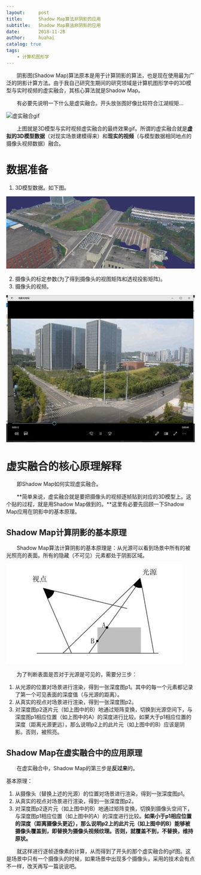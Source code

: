 ```yaml
---
layout:     post
title:      Shadow Map算法非阴影的应用
subtitle:   Shadow Map算法非阴影的应用
date:       2018-11-28
author:     huahai
catalog: true
tags:
    - 计算机图形学
---
```


&emsp;&emsp;阴影图(Shadow Map)算法原本是用于计算阴影的算法，也是现在使用最为广泛的阴影计算方法。由于我自己研究生期间的研究领域是计算机图形学中的3D模型与实时视频的虚实融合，其核心算法就是Shadow Map。

&emsp;&emsp;有必要先说明一下什么是虚实融合。开头放张图好像比较符合江湖规矩...

![虚实融合gif](/images/posts/shadowmap/videofusion.gif)


&emsp;&emsp;上图就是3D模型与实时视频虚实融合的最终效果gif。所谓的虚实融合就是**虚拟的3D模型数据**（对现实场景建模得来）和**现实的视频**（与模型数据相同地点的摄像头视频数据）融合。

# 数据准备

1. 3D模型数据。如下图。

![3D模型数据](/images/posts/shadowmap/backgroud.jpg)

2. 摄像头的标定参数(为了得到摄像头的视图矩阵和透视投影矩阵)。
3. 摄像头的视频。

![摄像头的视频](/images/posts/shadowmap/video.jpg)

# 虚实融合的核心原理解释

&emsp;&emsp;即Shadow Map如何实现虚实融合。

&emsp;&emsp;**简单来说，虚实融合就是要把摄像头的视频逐帧贴到对应的3D模型上。这个贴的过程，就是用Shadow Map做到的。**这里有必要先回顾一下Shadow Map应用在阴影中的基本原理。

## Shadow Map计算阴影的基本原理

&emsp;&emsp;Shadow Map算法计算阴影的基本原理是：从光源可以看到场景中所有的被光照亮的表面。所有的隐藏（不可见）元素都处于阴影区域。

![shadow map](/images/posts/shadowmap/shadowmap.jpg)

&emsp;&emsp;为了判断表面是否对于光源是可见的，需要分三步：
1. 从光源的位置对场景进行渲染，得到一张深度图p1。其中的每一个元素都记录了第一个可见表面的深度值（与光源的距离）。
2. 从真实的视点对场景进行渲染，得到一张深度图p2。
3. 对深度图p2逐片元（如上图中的B）地通过矩阵变换，切换到光源空间下，与深度图p1相应位置（如上图中的A）的深度进行比较。如果大于p1相应位置的深度（距离光源更远），那么说明p2上的此片元（如上图中的B）应该是阴影。否则，被照亮。

## Shadow Map在虚实融合中的应用原理
&emsp;&emsp;在虚实融合中，Shadow Map的第三步是**反过来**的。

基本原理：
1. 从摄像头（替换上述的光源）的位置对场景进行渲染，得到一张深度图p1。
2. 从真实的视点对场景进行渲染，得到一张深度图p2。
3. 对深度图p2逐片元（如上图中的B）地通过矩阵变换，切换到摄像头空间下，与深度图p1相应位置（如上图中的A）的深度进行比较。**如果小于p1相应位置的深度（距离摄像头更近），那么说明p2上的此片元（如上图中的B）能够被摄像头覆盖到，即替换为摄像头视频纹理。否则，就覆盖不到，不替换，维持原状。**

&emsp;&emsp;就这样进行逐帧逐像素的计算，从而得到了开头的那个虚实融合的gif图。这是场景中只有一个摄像头的时候，如果场景中出现多个摄像头，采用的技术会有点不一样，改天再写一篇说说吧。
